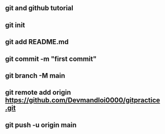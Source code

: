 ## git and github tutorial
## git init
## git add README.md
## git commit -m "first commit"
## git branch -M main
## git remote add origin https://github.com/Devmandloi0000/gitpractice.git
## git push -u origin main